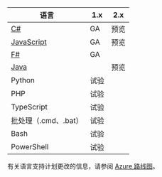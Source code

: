 |语言                                 |1.x         |2.x|
|-----------------------------------------|------------|---|
|[C#](../articles/azure-functions/functions-reference-csharp.md)|GA|预览|
|[JavaScript](../articles/azure-functions/functions-reference-node.md)|GA|预览|
|[F#](../articles/azure-functions/functions-reference-fsharp.md)|GA||
|[Java](../articles/azure-functions/functions-reference-java.md)||预览|
|Python              |试验||
|PHP                 |试验||
|TypeScript          |试验||
|批处理（.cmd、.bat）  |试验||
|Bash                |试验||
|PowerShell          |试验||

有关语言支持计划更改的信息，请参阅 [Azure 路线图](https://azure.microsoft.com/roadmap/?tag=functions)。